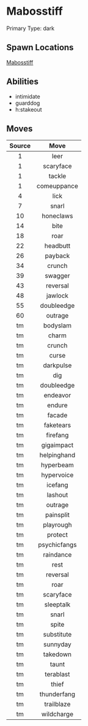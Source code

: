 # Mabosstiff  
Primary Type: dark  
  
## Spawn Locations  
[Mabosstiff](/data/spawn_presets/mabosstiff.md)  
  
## Abilities  
  * intimidate
  * guarddog
  * h:stakeout
  
  
## Moves  
  
| Source | Move |  
|:---:|:---:|  
| 1 | leer |  
| 1 | scaryface |  
| 1 | tackle |  
| 1 | comeuppance |  
| 4 | lick |  
| 7 | snarl |  
| 10 | honeclaws |  
| 14 | bite |  
| 18 | roar |  
| 22 | headbutt |  
| 26 | payback |  
| 34 | crunch |  
| 39 | swagger |  
| 43 | reversal |  
| 48 | jawlock |  
| 55 | doubleedge |  
| 60 | outrage |  
| tm | bodyslam |  
| tm | charm |  
| tm | crunch |  
| tm | curse |  
| tm | darkpulse |  
| tm | dig |  
| tm | doubleedge |  
| tm | endeavor |  
| tm | endure |  
| tm | facade |  
| tm | faketears |  
| tm | firefang |  
| tm | gigaimpact |  
| tm | helpinghand |  
| tm | hyperbeam |  
| tm | hypervoice |  
| tm | icefang |  
| tm | lashout |  
| tm | outrage |  
| tm | painsplit |  
| tm | playrough |  
| tm | protect |  
| tm | psychicfangs |  
| tm | raindance |  
| tm | rest |  
| tm | reversal |  
| tm | roar |  
| tm | scaryface |  
| tm | sleeptalk |  
| tm | snarl |  
| tm | spite |  
| tm | substitute |  
| tm | sunnyday |  
| tm | takedown |  
| tm | taunt |  
| tm | terablast |  
| tm | thief |  
| tm | thunderfang |  
| tm | trailblaze |  
| tm | wildcharge |  
  
